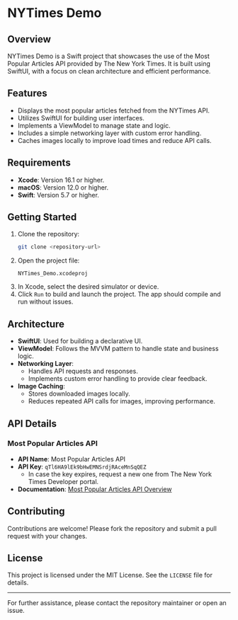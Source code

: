 # NYTimes Demo

## Overview
NYTimes Demo is a Swift project that showcases the use of the Most Popular Articles API provided by The New York Times. It is built using SwiftUI, with a focus on clean architecture and efficient performance.

## Features
- Displays the most popular articles fetched from the NYTimes API.
- Utilizes SwiftUI for building user interfaces.
- Implements a ViewModel to manage state and logic.
- Includes a simple networking layer with custom error handling.
- Caches images locally to improve load times and reduce API calls.

## Requirements
- **Xcode**: Version 16.1 or higher.
- **macOS**: Version 12.0 or higher.
- **Swift**: Version 5.7 or higher.

## Getting Started
1. Clone the repository:
   ```bash
   git clone <repository-url>
   ```
2. Open the project file:
   ```
   NYTimes_Demo.xcodeproj
   ```
3. In Xcode, select the desired simulator or device.
4. Click `Run` to build and launch the project. The app should compile and run without issues.

## Architecture
- **SwiftUI**: Used for building a declarative UI.
- **ViewModel**: Follows the MVVM pattern to handle state and business logic.
- **Networking Layer**:
  - Handles API requests and responses.
  - Implements custom error handling to provide clear feedback.
- **Image Caching**:
  - Stores downloaded images locally.
  - Reduces repeated API calls for images, improving performance.

## API Details
### Most Popular Articles API
- **API Name**: Most Popular Articles API
- **API Key**: `qTl6HA9lEk9bHwEMNSrdjRAceMnSqQEZ`
  - In case the key expires, request a new one from The New York Times Developer portal.
- **Documentation**: [Most Popular Articles API Overview](https://developer.nytimes.com/docs/most-popular-product/1/overview)

## Contributing
Contributions are welcome! Please fork the repository and submit a pull request with your changes.

## License
This project is licensed under the MIT License. See the `LICENSE` file for details.

---
For further assistance, please contact the repository maintainer or open an issue.


